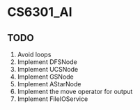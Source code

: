 # CS6301_AI
## TODO
1. Avoid loops
2. Implement DFSNode
3. Implement UCSNode
4. Implement GSNode
5. Implement AStarNode
6. Implement the move operator for output
7. Implement FileIOService
